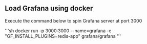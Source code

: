 ## Load Grafana using docker

Execute the command below to spin Grafana server at port 3000

'''sh
docker run -p 3000:3000 --name=grafana -e "GF_INSTALL_PLUGINS=redis-app" grafana/grafana
'''

